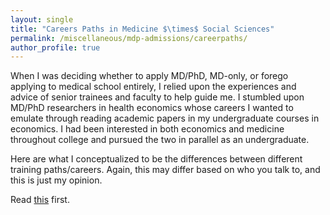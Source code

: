 ```yaml
---
layout: single
title: "Careers Paths in Medicine $\times$ Social Sciences"
permalink: /miscellaneous/mdp-admissions/careerpaths/
author_profile: true
---
```

When I was deciding whether to apply MD/PhD, MD-only, or forego applying to medical school entirely, I relied upon the experiences and advice of senior trainees and faculty to help guide me. I stumbled upon MD/PhD researchers in health economics whose careers I wanted to emulate through reading academic papers in my undergraduate courses in economics. I had been interested in both economics and medicine throughout college and pursued the two in parallel as an undergraduate. 

Here are what I conceptualized to be the differences between different training paths/careers. Again, this may differ based on who you talk to, and this is just my opinion. 

Read [this](https://voices.uchicago.edu/mayalozinski/2021/06/02/advice-for-choosing-graduate-programs-in-medicine-and-the-social-sciences/) first.


